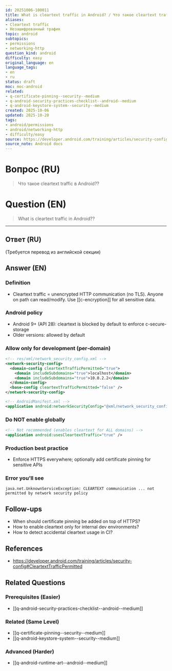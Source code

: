 ```yaml
---
id: 20251006-100011
title: What is cleartext traffic in Android? / Что такое cleartext traffic в Android?
aliases:
- Cleartext traffic
- Незашифрованный трафик
topic: android
subtopics:
- permissions
- networking-http
question_kind: android
difficulty: easy
original_language: en
language_tags:
- en
- ru
status: draft
moc: moc-android
related:
- q-certificate-pinning--security--medium
- q-android-security-practices-checklist--android--medium
- q-android-keystore-system--security--medium
created: 2025-10-06
updated: 2025-10-20
tags:
- android/permissions
- android/networking-http
- difficulty/easy
source: https://developer.android.com/training/articles/security-config#CleartextTrafficPermitted
source_note: Android docs
---
```


# Вопрос (RU)
> Что такое cleartext traffic в Android??

# Question (EN)
> What is cleartext traffic in Android??

---

## Ответ (RU)

(Требуется перевод из английской секции)

## Answer (EN)

### Definition
- Cleartext traffic = unencrypted HTTP communication (no TLS). Anyone on path can read/modify. Use [[c-encryption]] for all sensitive data.

### Android policy
- Android 9+ (API 28): cleartext is blocked by default to enforce c-secure-storage
- Older versions: allowed by default

### Allow only for development (per‑domain)
```xml
<!-- res/xml/network_security_config.xml -->
<network-security-config>
  <domain-config cleartextTrafficPermitted="true">
    <domain includeSubdomains="true">localhost</domain>
    <domain includeSubdomains="true">10.0.2.2</domain>
  </domain-config>
  <base-config cleartextTrafficPermitted="false" />
</network-security-config>
```
```xml
<!-- AndroidManifest.xml -->
<application android:networkSecurityConfig="@xml/network_security_config" />
```

### Do NOT enable globally
```xml
<!-- Not recommended (enables cleartext for ALL domains) -->
<application android:usesCleartextTraffic="true" />
```

### Production best practice
- Enforce HTTPS everywhere; optionally add certificate pinning for sensitive APIs

### Error you’ll see
```
java.net.UnknownServiceException: CLEARTEXT communication ... not permitted by network security policy
```

## Follow-ups
- When should certificate pinning be added on top of HTTPS?
- How to enable cleartext only for internal dev environments?
- How to detect accidental cleartext usage in CI?

## References
- https://developer.android.com/training/articles/security-config#CleartextTrafficPermitted

## Related Questions

### Prerequisites (Easier)
- [[q-android-security-practices-checklist--android--medium]]

### Related (Same Level)
- [[q-certificate-pinning--security--medium]]
- [[q-android-keystore-system--security--medium]]

### Advanced (Harder)
- [[q-android-runtime-art--android--medium]]
